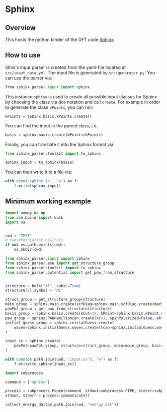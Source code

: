 # Sphinx

## Overview

This hosts the python binder of the DFT code [Sphinx](https://sxrepo.mpie.de).

## How to use

Stinx's input parser is created from the yaml-file located at `src/input_data.yml`. The input file is generated by `src/generator.py`. You can use the parser via:

```python
from sphinx_parser.input import sphinx
```

This instance `sphinx` is used to create all possible input classes for Sphinx by choosing the class via dot-notation and call `create`. For example in order to generate the class `kPoints`, you can run:

```pythoon
kPoints = sphinx.basis.kPoints.create()
```

You can find the input in the parent class, i.e.:

```python
basis = sphinx.basis.create(kPoints=kPoints)
```

Finally, you can translate it into the Sphinx format via:

```python
from sphinx_parser.toolkit import to_sphinx

sphinx_input = to_sphinx(basis)
```

You can then write it to a file via:

```python
with open('sphinx.in', 'w') as f:
    f.write(sphinx_input)
```


## Minimum working example

```python
import numpy as np
from ase.build import bulk
import os


cwd = "TEST"
# cwd.mkdir(exist_ok=True)
if not os.path.exists(cwd):
    os.mkdir(cwd)

from sphinx_parser.input import sphinx
from sphinx_parser.ase import get_structure_group
from sphinx_parser.toolkit import to_sphinx
from sphinx_parser.potential import get_paw_from_structure


structure = bulk("Al", cubic=True)
structure[1].symbol = "Ni"

struct_group = get_structure_group(structure)
main_group = sphinx.main.create(scfDiag=sphinx.main.scfDiag.create(maxSteps=10, blockCCG={}))
pawPot_group = get_paw_from_structure(structure)
basis_group = sphinx.basis.create(eCut=25, kPoint=sphinx.basis.kPoint.create(coords=3 * [0.5]))
paw_group = sphinx.PAWHamiltonian.create(xc=1, spinPolarized=False, ekt=0.2)
initial_guess_group = sphinx.initialGuess.create(
    waves=sphinx.initialGuess.waves.create(lcao=sphinx.initialGuess.waves.lcao.create()), rho=sphinx.initialGuess.rho.create(atomicOrbitals=True)
)

input_sx = sphinx.create(
    pawPot=pawPot_group, structure=struct_group, main=main_group, basis=basis_group, PAWHamiltonian=paw_group, initialGuess=initial_guess_group
)

with open(os.path.join(cwd, "input.sx"), "w") as f:
    f.write(to_sphinx(input_sx))

import subprocess

command = ["sphinx"]

process = subprocess.Popen(command, stdout=subprocess.PIPE, stderr=subprocess.PIPE, text=True, cwd=cwd)
stdout, stderr = process.communicate()

collect_energy_dat(os.path.join(cwd, "energy.dat"))
```
